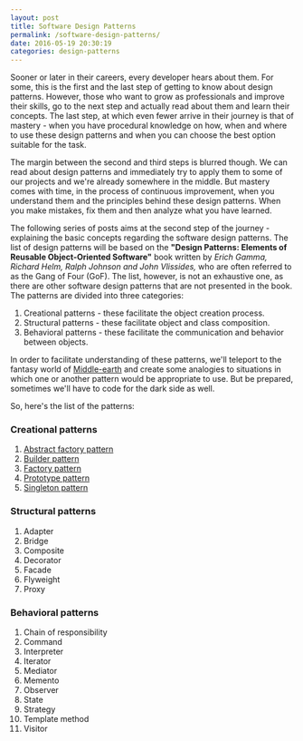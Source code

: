 ```yaml
---
layout: post
title: Software Design Patterns
permalink: /software-design-patterns/
date: 2016-05-19 20:30:19
categories: design-patterns
---
```


Sooner or later in their careers, every developer hears about them. For some, this is the first and the last step of getting to know about design patterns. However, those who want to grow as professionals and improve their skills, go to the next step and actually read about them and learn their concepts. The last step, at which even fewer arrive in their journey is that of mastery - when you have procedural knowledge on how, when and where to use these design patterns and when you can choose the best option suitable for the task. 

The margin between the second and third steps is blurred though. We can read about design patterns and immediately try to apply them to some of our projects and we're already somewhere in the middle. But mastery comes with time, in the process of continuous improvement, when you understand them and the principles behind these design patterns. When you make mistakes, fix them and then analyze what you have learned.

The following series of posts aims at the second step of the journey - explaining the basic concepts regarding the software design patterns. The list of design patterns will be based on the **"Design Patterns: Elements of Reusable Object-Oriented Software"** book written by _Erich Gamma, Richard Helm, Ralph Johnson and John Vlissides,_ who are often referred to as the Gang of Four (GoF). The list, however, is not an exhaustive one, as there are other software design patterns that are not presented in the book. The patterns are divided into three categories: 

1. Creational patterns - these facilitate the object creation process.
2. Structural patterns - these facilitate object and class composition.
3. Behavioral patterns - these facilitate the communication and behavior between objects.

In order to facilitate understanding of these patterns, we'll teleport to the fantasy world of [Middle-earth](https://en.wikipedia.org/wiki/Middle-earth) and create some analogies to situations in which one or another pattern would be appropriate to use. But be prepared, sometimes we'll have to code for the dark side as well.

So, here's the list of the patterns:

### Creational patterns

1. [Abstract factory pattern](/patterns/abstract-factory/)
2. [Builder pattern](/patterns/builder/)
3. [Factory pattern](/patterns/factory/)
4. [Prototype pattern](/patterns/prototype/)
5. [Singleton pattern](/patterns/singleton/)

### Structural patterns

1. Adapter
2. Bridge
3. Composite
4. Decorator
5. Facade
6. Flyweight
7. Proxy

### Behavioral patterns

1. Chain of responsibility
2. Command
3. Interpreter
4. Iterator
5. Mediator
6. Memento
7. Observer
8. State
9. Strategy
10. Template method
11. Visitor
